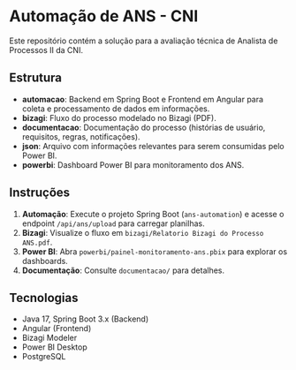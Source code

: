 # Automação de ANS - CNI

Este repositório contém a solução para a avaliação técnica de Analista de Processos II da CNI.

## Estrutura
- **automacao**: Backend em Spring Boot e Frontend em Angular para coleta e processamento de dados em informações.
- **bizagi**: Fluxo do processo modelado no Bizagi (PDF).
- **documentacao**: Documentação do processo (histórias de usuário, requisitos, regras, notificações).
- **json**: Arquivo com informações relevantes para serem consumidas pelo Power BI.
- **powerbi**: Dashboard Power BI para monitoramento dos ANS.

## Instruções
1. **Automação**: Execute o projeto Spring Boot (`ans-automation`) e acesse o endpoint `/api/ans/upload` para carregar planilhas.
2. **Bizagi**: Visualize o fluxo em `bizagi/Relatorio Bizagi do Processo ANS.pdf`.
3. **Power BI**: Abra `powerbi/painel-monitoramento-ans.pbix` para explorar os dashboards.
4. **Documentação**: Consulte `documentacao/` para detalhes.

## Tecnologias
- Java 17, Spring Boot 3.x (Backend)
- Angular (Frontend)
- Bizagi Modeler
- Power BI Desktop
- PostgreSQL